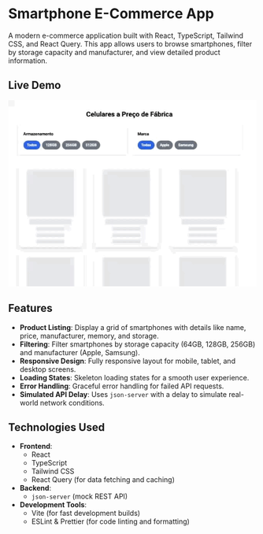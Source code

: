 # Smartphone E-Commerce App

A modern e-commerce application built with React, TypeScript, Tailwind CSS, and React Query. This app allows users to browse smartphones, filter by storage capacity and manufacturer, and view detailed product information.

## Live Demo

![live](/public/live.gif)

## Features

- **Product Listing**: Display a grid of smartphones with details like name, price, manufacturer, memory, and storage.
- **Filtering**: Filter smartphones by storage capacity (64GB, 128GB, 256GB) and manufacturer (Apple, Samsung).
- **Responsive Design**: Fully responsive layout for mobile, tablet, and desktop screens.
- **Loading States**: Skeleton loading states for a smooth user experience.
- **Error Handling**: Graceful error handling for failed API requests.
- **Simulated API Delay**: Uses `json-server` with a delay to simulate real-world network conditions.

## Technologies Used

- **Frontend**:
  - React
  - TypeScript
  - Tailwind CSS
  - React Query (for data fetching and caching)
- **Backend**:
  - `json-server` (mock REST API)
- **Development Tools**:
  - Vite (for fast development builds)
  - ESLint & Prettier (for code linting and formatting)
